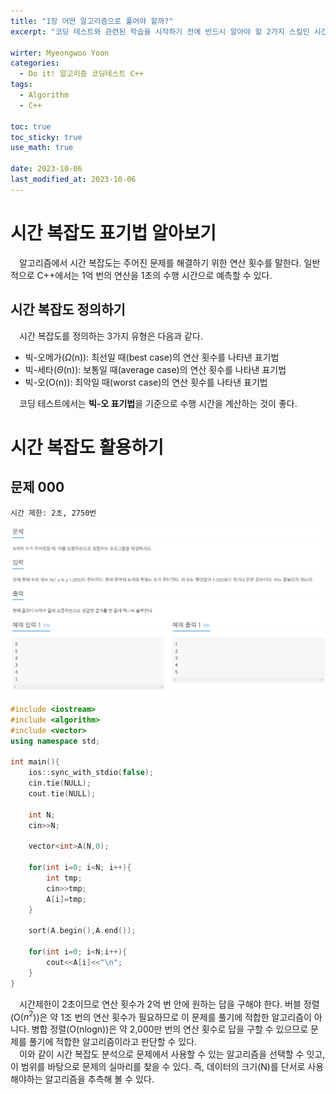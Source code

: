 ```yaml
---
title: "1장 어떤 알고리즘으로 풀어야 할까?"
excerpt: "코딩 테스트와 관련된 학습을 시작하기 전에 반드시 알아야 할 2가지 스킬인 시간 복잡도와 디버깅을 알아본다."

wirter: Myeongwoo Yoon
categories:
  - Do it! 알고리즘 코딩테스트 C++
tags:
  - Algorithm
  - C++

toc: true
toc_sticky: true
use_math: true
 
date: 2023-10-06
last_modified_at: 2023-10-06
---
```


시간 복잡도 표기법 알아보기
======
　알고리즘에서 시간 복잡도는 주어진 문제를 해결하기 위한 연산 횟수를 말한다. 일반적으로 C++에서는 1억 번의 연산을 1초의 수행 시간으로 예측할 수 있다.

시간 복잡도 정의하기
------
　시간 복잡도를 정의하는 3가지 유형은 다음과 같다.
* 빅-오메가($\Omega$(n)): 최선일 때(best case)의 연산 횟수를 나타낸 표기법
* 빅-세타($\Theta$(n)): 보통일 때(average case)의 연산 횟수를 나타낸 표기법
* 빅-오(O(n)): 최악일 때(worst case)의 연산 횟수를 나타낸 표기법

　코딩 테스트에서는 **빅-오 표기법**을 기준으로 수행 시간을 계산하는 것이 좋다.

시간 복잡도 활용하기
======

문제 000
------
`시간 제한: 2초, 2750번`
<p align="center"><img src="/assets/img/Do-it!-알고리즘-코딩테스트-C++/1장-어떤-알고리즘으로-풀어야-할까/2-1.png"></p>

```cpp
#include <iostream>
#include <algorithm>
#include <vector>
using namespace std;

int main(){
    ios::sync_with_stdio(false);
	cin.tie(NULL);
	cout.tie(NULL);
    
    int N;
    cin>>N;
    
    vector<int>A(N,0);
    
    for(int i=0; i<N; i++){
        int tmp;
        cin>>tmp;
        A[i]=tmp;
    }
    
    sort(A.begin(),A.end());
    
    for(int i=0; i<N;i++){
        cout<<A[i]<<"\n";
    }
}
```

　시간제한이 2초이므로 연산 횟수가 2억 번 안에 원하는 답을 구해야 한다. 버블 정렬(O($n^2$))은 약 1조 번의 연산 횟수가 필요하므로 이 문제를 풀기에 적합한 알고리즘이 아니다. 병합 정렬(O(nlogn))은 약 2,000만 번의 연산 횟수로 답을 구할 수 있으므로 문제를 풀기에 적합한 알고리즘이라고 판단할 수 있다.<br/>
　이와 같이 시간 복잡도 분석으로 문제에서 사용할 수 있는 알고리즘을 선택할 수 잇고, 이 범위를 바탕으로 문제의 실마리를 찾을 수 있다. 즉, 데이터의 크기(N)를 단서로 사용해야하는 알고리즘을 추측해 볼 수 있다.